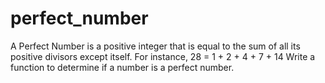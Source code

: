 # perfect_number
A Perfect Number is a positive integer that is equal to the sum of all its positive divisors except itself.  For instance, 28 = 1 + 2 + 4 + 7 + 14  Write a function to determine if a number is a perfect number.

